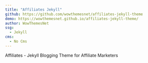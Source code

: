 ```yaml
---
title: "Affiliates Jekyll"
github: https://github.com/wowthemesnet/affiliates-jekyll-theme
demo: https://wowthemesnet.github.io/affiliates-jekyll-theme/
author: WowThemesNet
ssg:
  - Jekyll
cms:
  - No Cms
---
```


Affiliates - Jekyll Blogging Theme for Affiliate Marketers

